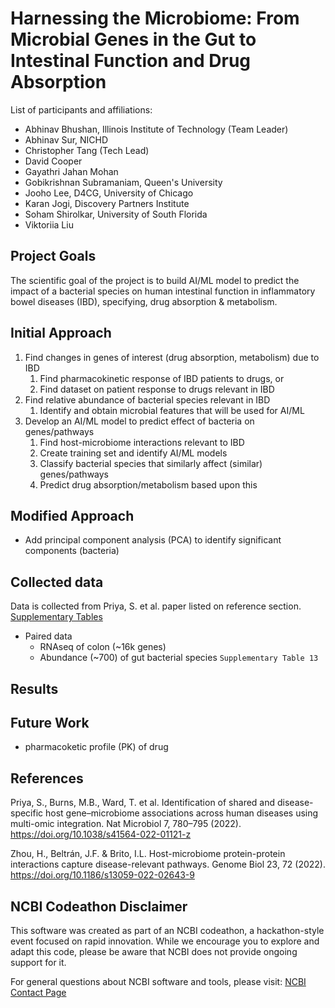 # Harnessing the Microbiome: From Microbial Genes in the Gut to Intestinal Function and Drug Absorption

List of participants and affiliations:

- Abhinav Bhushan, Illinois Institute of Technology (Team Leader)
- Abhinav Sur, NICHD
- Christopher Tang (Tech Lead)
- David Cooper
- Gayathri Jahan Mohan
- Gobikrishnan Subramaniam, Queen's University
- Jooho Lee, D4CG, University of Chicago
- Karan Jogi, Discovery Partners Institute
- Soham Shirolkar, University of South Florida
- Viktoriia Liu

## Project Goals

The scientific goal of the project is to build AI/ML model to predict the impact of a bacterial species on human intestinal function in inflammatory bowel diseases (IBD), specifying, drug absorption & metabolism.

## Initial Approach

1. Find changes in genes of interest (drug absorption, metabolism) due to IBD
    1. Find pharmacokinetic response of IBD patients to drugs, or
    2. Find dataset on patient response to drugs relevant in IBD
2. Find relative abundance of bacterial species relevant in IBD
    1. Identify and obtain microbial features that will be used for AI/ML
3. Develop an AI/ML model to predict effect of bacteria on genes/pathways
    1. Find host-microbiome interactions relevant to IBD
    2. Create training set and identify AI/ML models
    3. Classify bacterial species that similarly affect (similar) genes/pathways
    4. Predict drug absorption/metabolism based upon this

## Modified Approach

- Add principal component analysis (PCA) to identify significant components (bacteria)

## Collected data

Data is collected from Priya, S. et al. paper listed on reference section. [Supplementary Tables](https://static-content.springer.com/esm/art%3A10.1038%2Fs41564-022-01121-z/MediaObjects/41564_2022_1121_MOESM2_ESM.zip)

- Paired data
  - RNAseq of colon (~16k genes)
  - Abundance (~700) of gut bacterial species `Supplementary Table 13`

## Results

## Future Work

- pharmacoketic profile (PK) of drug

## References

Priya, S., Burns, M.B., Ward, T. et al. Identification of shared and disease-specific host gene–microbiome associations across human diseases using multi-omic integration. Nat Microbiol 7, 780–795 (2022). https://doi.org/10.1038/s41564-022-01121-z

Zhou, H., Beltrán, J.F. & Brito, I.L. Host-microbiome protein-protein interactions capture disease-relevant pathways. Genome Biol 23, 72 (2022). https://doi.org/10.1186/s13059-022-02643-9

## NCBI Codeathon Disclaimer
This software was created as part of an NCBI codeathon, a hackathon-style event focused on rapid innovation. While we encourage you to explore and adapt this code, please be aware that NCBI does not provide ongoing support for it.

For general questions about NCBI software and tools, please visit: [NCBI Contact Page](https://www.ncbi.nlm.nih.gov/home/about/contact/)

